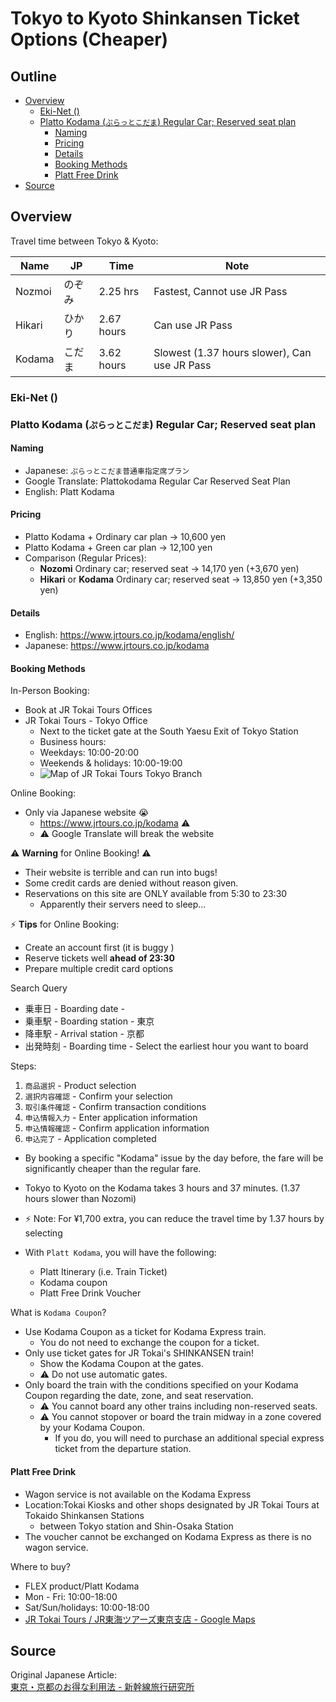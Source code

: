 # Tokyo to Kyoto Shinkansen Ticket Options (Cheaper)

## Outline <!-- omit in toc -->
* [Overview](#overview)
  * [Eki-Net ()](#eki-net-)
  * [Platto Kodama (`ぷらっとこだま`) Regular Car; Reserved seat plan](#platto-kodama-ぷらっとこだま-regular-car-reserved-seat-plan)
    * [Naming](#naming)
    * [Pricing](#pricing)
    * [Details](#details)
    * [Booking Methods](#booking-methods)
    * [Platt Free Drink](#platt-free-drink)
* [Source](#source)

## Overview

Travel time between Tokyo & Kyoto:

| Name   | JP     | Time       | Note                                         |
| ------ | ------ | ---------- | -------------------------------------------- |
| Nozmoi | のぞみ | 2.25 hrs   | Fastest, Cannot use JR Pass                  |
| Hikari | ひかり | 2.67 hours | Can use JR Pass                              |
| Kodama | こだま | 3.62 hours | Slowest (1.37 hours slower), Can use JR Pass |

### Eki-Net ()

### Platto Kodama (`ぷらっとこだま`) Regular Car; Reserved seat plan

#### Naming
* Japanese: `ぷらっとこだま普通車指定席プラン`
* Google Translate: Plattokodama Regular Car Reserved Seat Plan
* English: Platt Kodama

#### Pricing
* Platto Kodama + Ordinary car plan -> 10,600 yen
* Platto Kodama + Green car plan -> 12,100 yen
* Comparison (Regular Prices):
  * **Nozomi** Ordinary car; reserved seat -> 14,170 yen (+3,670 yen)
  * **Hikari** or **Kodama** Ordinary car; reserved seat -> 13,850 yen (+3,350 yen)

#### Details
* English: <https://www.jrtours.co.jp/kodama/english/>
* Japanese: <https://www.jrtours.co.jp/kodama>

#### Booking Methods

In-Person Booking:
* Book at JR Tokai Tours Offices
* JR Tokai Tours - Tokyo Office
  * Next to the ticket gate at the South Yaesu Exit of Tokyo Station
  * Business hours:
  * Weekdays: 10:00-20:00
  * Weekends & holidays: 10:00-19:00
  * ![Map of JR Tokai Tours Tokyo Branch](https://www.jrtours.co.jp/kodama/english/images/im_location01_l.gif)

Online Booking:
* Only via Japanese website 😭
  * <https://www.jrtours.co.jp/kodama> ⚠️
  * ⚠️ Google Translate will break the website

⚠️ **Warning** for Online Booking! ⚠️
* Their website is terrible and can run into bugs!
* Some credit cards are denied without reason given.
* Reservations on this site are ONLY available from 5:30 to 23:30
  * Apparently their servers need to sleep...

⚡ **Tips** for Online Booking:
* Create an account first (it is buggy )
* Reserve tickets well **ahead of 23:30**
* Prepare multiple credit card options

Search Query
* 乗車日 - Boarding date -
* 乗車駅 - Boarding station - 東京
* 降車駅 - Arrival station - 京都
* 出発時刻 - Boarding time - Select the earliest hour you want to board

Steps:
1. `商品選択` - Product selection
2. `選択内容確認` - Confirm your selection
3. `取引条件確認` - Confirm transaction conditions
4. `申込情報入力` - Enter application information
5. `申込情報確認` - Confirm application information
6. `申込完了` - Application completed

* By booking a specific "Kodama" issue by the day before, the fare will be significantly cheaper than the regular fare.
* Tokyo to Kyoto on the Kodama takes 3 hours and 37 minutes. (1.37 hours slower than Nozomi)
* ⚡️ Note: For ¥1,700 extra, you can reduce the travel time by 1.37 hours by selecting

* With `Platt Kodama`, you will have the following:
  * Platt Itinerary (i.e. Train Ticket)
  * Kodama coupon
  * Platt Free Drink Voucher

What is `Kodama Coupon`?
* Use Kodama Coupon as a ticket for Kodama Express train.
  * You do not need to exchange the coupon for a ticket.
* Only use ticket gates for JR Tokai's SHINKANSEN train!
  * Show the Kodama Coupon at the gates.
  * ⚠️ Do not use automatic gates.
* Only board the train with the conditions specified on your Kodama Coupon regarding the date, zone, and seat reservation.
  * ⚠️ You cannot board any other trains including non-reserved seats.
  * ⚠️ You cannot stopover or board the train midway in a zone covered by your Kodama Coupon.
    * If you do, you will need to purchase an additional special express ticket from the departure station.

#### Platt Free Drink
* Wagon service is not available on the Kodama Express
* Location:Tokai Kiosks and other shops designated by JR Tokai Tours at Tokaido Shinkansen Stations
  * between Tokyo station and Shin-Osaka Station
* The voucher cannot be exchanged on Kodama Express as there is no wagon service.

Where to buy?
* FLEX product/Platt Kodama
* Mon - Fri: 10:00-18:00
* Sat/Sun/holidays: 10:00-18:00
* [JR Tokai Tours / JR東海ツアーズ東京支店 - Google Maps](https://goo.gl/maps/5qhnoCRDsuyZjQHu8)

## Source

Original Japanese Article:  
[東京・京都のお得な利用法 - 新幹線旅行研究所](https://shinkansen.tabiris.com/tokyo_kyoto.html)

